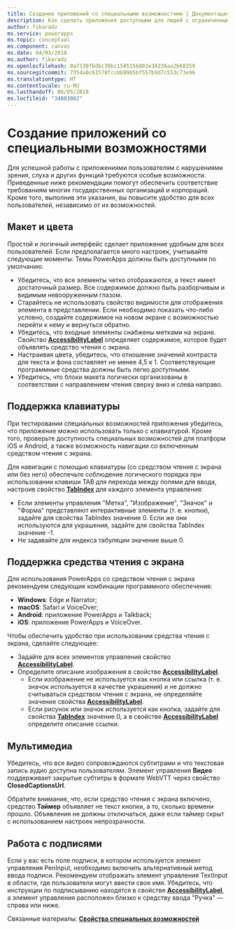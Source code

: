 ```yaml
---
title: Создание приложений со специальными возможностями | Документация Майкрософт
description: Как сделать приложения доступными для людей с ограниченными возможностями
author: fikaradz
ms.service: powerapps
ms.topic: conceptual
ms.component: canvas
ms.date: 04/03/2018
ms.author: fikaradz
ms.openlocfilehash: 8a7139f6dbc39bc1585156802e30236aa2b68359
ms.sourcegitcommit: 7354a0c61578fcc0b9965bf557b9d7c553c73e96
ms.translationtype: HT
ms.contentlocale: ru-RU
ms.lasthandoff: 06/05/2018
ms.locfileid: "34803082"
---
```

# <a name="create-accessible-apps"></a>Создание приложений со специальными возможностями
Для успешной работы с приложениями пользователям с нарушениями зрения, слуха и других функций требуются особые возможности.  Приведенные ниже рекомендации помогут обеспечить соответствие требованиям многих государственных организаций и корпораций. Кроме того, выполнив эти указания, вы повысите удобство для всех пользователей, независимо от их возможностей.

## <a name="layout-and-color"></a>Макет и цвета
Простой и логичный интерфейс сделает приложение удобным для всех пользователей.  Если предполагается много настроек, учитывайте следующие моменты:  Темы PowerApps должны быть доступными по умолчанию.
- Убедитесь, что все элементы четко отображаются, а текст имеет достаточный размер.  Все содержимое должно быть разборчивым и видимым невооруженным глазом.
- Старайтесь не использовать свойство видимости для отображения элемента в представлении.  Если необходимо показать что-либо условно, создайте содержимое на новом экране с возможностью перейти к нему и вернуться обратно.
- Убедитесь, что входные элементы снабжены метками на экране. Свойство **[AccessibilityLabel](controls/properties-accessibility.md)** определяет содержимое, которое будет объявлять средство чтения с экрана.
- Настраивая цвета, убедитесь, что отношение значений контраста для текста и фона составляет не менее 4,5 к 1.  Соответствующие программные средства должны быть легко доступными.
- Убедитесь, что блоки макета логически организованы в соответствии с направлением чтения сверху вниз и слева направо.


## <a name="keyboard-support"></a>Поддержка клавиатуры
При тестировании специальных возможностей приложения убедитесь, что приложение можно использовать только с клавиатурой. Кроме того, проверьте доступность специальных возможностей для платформ iOS и Android, а также возможность навигации со включенным средством чтения с экрана.

Для навигации с помощью клавиатуры (со средством чтения с экрана или без него) обеспечьте соблюдение логического порядка при использовании клавиши TAB для перехода между полями для ввода, настроив свойство **[TabIndex](controls/properties-accessibility.md)** для каждого элемента управления:
- Если элементы управления "Метка", "Изображение", "Значок" и "Форма" представляют интерактивные элементы (т. е. кнопки), задайте для свойства TabIndex значение 0. Если же они используются для украшения, задайте для свойства TabIndex значение -1.
- Не задавайте для индекса табуляции значение выше 0.

## <a name="screen-reader-support"></a>Поддержка средства чтения с экрана
Для использования PowerApps со средством чтения с экрана рекомендуем следующие комбинации программного обеспечения:

- **Windows**: Edge и Narrator;
- **macOS**: Safari и VoiceOver;
- **Android**: приложение PowerApps и Talkback;
- **iOS**: приложение PowerApps и VoiceOver.

Чтобы обеспечить удобство при использовании средства чтения с экрана, сделайте следующее:

- Задайте для всех элементов управления свойство **[AccessibilityLabel](controls/properties-accessibility.md)**.
- Определите описание изображения в свойстве **[AccessibilityLabel](controls/properties-accessibility.md)**.
  - Если изображение не используется как кнопка или ссылка (т. е. значок используется в качестве украшения) и не должно считываться средством чтения с экрана, не определяйте значение свойства **[AccessibilityLabel](controls/properties-accessibility.md)**.
  - Если рисунок или значок используется как кнопка, задайте для свойства **[TabIndex](controls/properties-accessibility.md)** значение 0, а в свойстве **[AccessibilityLabel](controls/properties-accessibility.md)** определите описание ссылки.


## <a name="multimedia"></a>Мультимедиа
Убедитесь, что все видео сопровождаются субтитрами и что текстовая запись аудио доступна пользователям.  Элемент управления **Видео** поддерживает закрытые субтитры в формате WebVTT через свойство **ClosedCaptionsUrl**.

Обратите внимание, что, если средство чтения с экрана включено, средство **Таймер** объявляет не текст кнопки, а то, сколько времени прошло.  Объявления не должны отключаться, даже если таймер скрыт с использованием настроек непрозрачности.

## <a name="working-with-signatures"></a>Работа с подписями
Если у вас есть поле подписи, в котором используется элемент управления PenInput, необходимо включить альтернативный метод ввода подписи.  Рекомендуем отображать элемент управления TextInput в области, где пользователи могут ввести свое имя.  Убедитесь, что инструкции по подписыванию находятся в свойстве **[AccessibilityLabel](controls/properties-accessibility.md)**, а элемент управления расположен близко к средству ввода "Ручка" — справа или ниже.



Связанные материалы: **[Свойства специальных возможностей](controls/properties-accessibility.md)**
